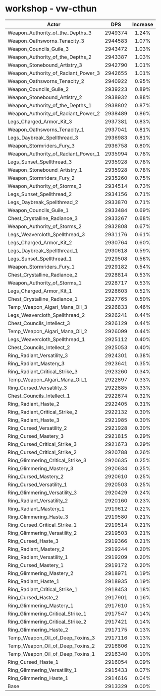 # workshop - vw-cthun
| Actor | DPS | Increase |
|---|:---:|:---:|
|Weapon_Authority_of_the_Depths_3|2949374|1.24%|
|Weapon_Oathsworns_Tenacity_3|2944583|1.07%|
|Weapon_Councils_Guile_3|2943472|1.03%|
|Weapon_Authority_of_the_Depths_2|2943387|1.03%|
|Weapon_Stonebound_Artistry_3|2942790|1.01%|
|Weapon_Authority_of_Radiant_Power_3|2942655|1.01%|
|Weapon_Oathsworns_Tenacity_2|2940922|0.95%|
|Weapon_Councils_Guile_2|2939223|0.89%|
|Weapon_Stonebound_Artistry_2|2938932|0.88%|
|Weapon_Authority_of_the_Depths_1|2938802|0.87%|
|Weapon_Authority_of_Radiant_Power_2|2938489|0.86%|
|Legs_Charged_Armor_Kit_3|2937381|0.83%|
|Weapon_Oathsworns_Tenacity_1|2937041|0.81%|
|Legs_Daybreak_Spellthread_3|2936983|0.81%|
|Weapon_Stormriders_Fury_3|2936758|0.80%|
|Weapon_Authority_of_Radiant_Power_1|2935994|0.78%|
|Legs_Sunset_Spellthread_3|2935928|0.78%|
|Weapon_Stonebound_Artistry_1|2935928|0.78%|
|Weapon_Stormriders_Fury_2|2935260|0.75%|
|Weapon_Authority_of_Storms_3|2934514|0.73%|
|Legs_Sunset_Spellthread_2|2934156|0.71%|
|Legs_Daybreak_Spellthread_2|2933870|0.71%|
|Weapon_Councils_Guile_1|2933484|0.69%|
|Chest_Crystalline_Radiance_3|2933267|0.68%|
|Weapon_Authority_of_Storms_2|2932808|0.67%|
|Legs_Weavercloth_Spellthread_3|2931176|0.61%|
|Legs_Charged_Armor_Kit_2|2930764|0.60%|
|Legs_Daybreak_Spellthread_1|2930618|0.59%|
|Legs_Sunset_Spellthread_1|2929508|0.56%|
|Weapon_Stormriders_Fury_1|2929182|0.54%|
|Chest_Crystalline_Radiance_2|2928814|0.53%|
|Weapon_Authority_of_Storms_1|2928717|0.53%|
|Legs_Charged_Armor_Kit_1|2928603|0.52%|
|Chest_Crystalline_Radiance_1|2927765|0.50%|
|Temp_Weapon_Algari_Mana_Oil_3|2926833|0.46%|
|Legs_Weavercloth_Spellthread_2|2926241|0.44%|
|Chest_Councils_Intellect_3|2926129|0.44%|
|Temp_Weapon_Algari_Mana_Oil_2|2926099|0.44%|
|Legs_Weavercloth_Spellthread_1|2925112|0.40%|
|Chest_Councils_Intellect_2|2925053|0.40%|
|Ring_Radiant_Versatility_3|2924301|0.38%|
|Ring_Radiant_Mastery_3|2923641|0.35%|
|Ring_Radiant_Critical_Strike_3|2923260|0.34%|
|Temp_Weapon_Algari_Mana_Oil_1|2922897|0.33%|
|Ring_Cursed_Versatility_3|2922885|0.33%|
|Chest_Councils_Intellect_1|2922674|0.32%|
|Ring_Radiant_Haste_2|2922405|0.31%|
|Ring_Radiant_Critical_Strike_2|2922132|0.30%|
|Ring_Radiant_Haste_3|2921985|0.30%|
|Ring_Cursed_Versatility_2|2921928|0.30%|
|Ring_Cursed_Mastery_3|2921815|0.29%|
|Ring_Cursed_Critical_Strike_3|2921673|0.29%|
|Ring_Cursed_Critical_Strike_2|2920788|0.26%|
|Ring_Glimmering_Critical_Strike_3|2920635|0.25%|
|Ring_Glimmering_Mastery_3|2920634|0.25%|
|Ring_Cursed_Mastery_2|2920610|0.25%|
|Ring_Cursed_Versatility_1|2920503|0.25%|
|Ring_Glimmering_Versatility_3|2920429|0.24%|
|Ring_Radiant_Versatility_2|2920160|0.23%|
|Ring_Radiant_Mastery_1|2919612|0.22%|
|Ring_Glimmering_Haste_3|2919580|0.21%|
|Ring_Cursed_Critical_Strike_1|2919514|0.21%|
|Ring_Glimmering_Versatility_2|2919503|0.21%|
|Ring_Cursed_Haste_3|2919366|0.21%|
|Ring_Radiant_Mastery_2|2919244|0.20%|
|Ring_Radiant_Versatility_1|2919209|0.20%|
|Ring_Cursed_Mastery_1|2919172|0.20%|
|Ring_Glimmering_Mastery_2|2918971|0.19%|
|Ring_Radiant_Haste_1|2918935|0.19%|
|Ring_Radiant_Critical_Strike_1|2918453|0.18%|
|Ring_Cursed_Haste_2|2917901|0.16%|
|Ring_Glimmering_Mastery_1|2917610|0.15%|
|Ring_Glimmering_Critical_Strike_1|2917547|0.14%|
|Ring_Glimmering_Critical_Strike_2|2917421|0.14%|
|Ring_Glimmering_Haste_2|2917175|0.13%|
|Temp_Weapon_Oil_of_Deep_Toxins_3|2917116|0.13%|
|Temp_Weapon_Oil_of_Deep_Toxins_2|2916806|0.12%|
|Temp_Weapon_Oil_of_Deep_Toxins_1|2916340|0.10%|
|Ring_Cursed_Haste_1|2916054|0.09%|
|Ring_Glimmering_Versatility_1|2915433|0.07%|
|Ring_Glimmering_Haste_1|2914616|0.04%|
|Base|2913329|0.00%|
